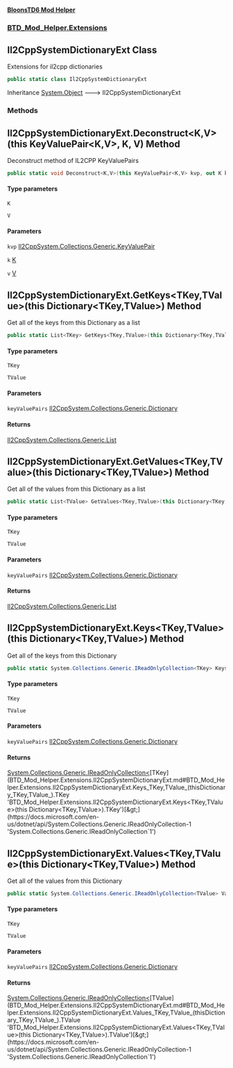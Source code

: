 #### [BloonsTD6 Mod Helper](README.md 'README')
### [BTD_Mod_Helper.Extensions](README.md#BTD_Mod_Helper.Extensions 'BTD_Mod_Helper.Extensions')

## Il2CppSystemDictionaryExt Class

Extensions for il2cpp dictionaries

```csharp
public static class Il2CppSystemDictionaryExt
```

Inheritance [System.Object](https://docs.microsoft.com/en-us/dotnet/api/System.Object 'System.Object') &#129106; Il2CppSystemDictionaryExt
### Methods

<a name='BTD_Mod_Helper.Extensions.Il2CppSystemDictionaryExt.Deconstruct_K,V_(thisKeyValuePair_K,V_,K,V)'></a>

## Il2CppSystemDictionaryExt.Deconstruct<K,V>(this KeyValuePair<K,V>, K, V) Method

Deconstruct method of IL2CPP KeyValuePairs

```csharp
public static void Deconstruct<K,V>(this KeyValuePair<K,V> kvp, out K k, out V v);
```
#### Type parameters

<a name='BTD_Mod_Helper.Extensions.Il2CppSystemDictionaryExt.Deconstruct_K,V_(thisKeyValuePair_K,V_,K,V).K'></a>

`K`

<a name='BTD_Mod_Helper.Extensions.Il2CppSystemDictionaryExt.Deconstruct_K,V_(thisKeyValuePair_K,V_,K,V).V'></a>

`V`
#### Parameters

<a name='BTD_Mod_Helper.Extensions.Il2CppSystemDictionaryExt.Deconstruct_K,V_(thisKeyValuePair_K,V_,K,V).kvp'></a>

`kvp` [Il2CppSystem.Collections.Generic.KeyValuePair](https://docs.microsoft.com/en-us/dotnet/api/Il2CppSystem.Collections.Generic.KeyValuePair 'Il2CppSystem.Collections.Generic.KeyValuePair')

<a name='BTD_Mod_Helper.Extensions.Il2CppSystemDictionaryExt.Deconstruct_K,V_(thisKeyValuePair_K,V_,K,V).k'></a>

`k` [K](BTD_Mod_Helper.Extensions.Il2CppSystemDictionaryExt.md#BTD_Mod_Helper.Extensions.Il2CppSystemDictionaryExt.Deconstruct_K,V_(thisKeyValuePair_K,V_,K,V).K 'BTD_Mod_Helper.Extensions.Il2CppSystemDictionaryExt.Deconstruct<K,V>(this KeyValuePair<K,V>, K, V).K')

<a name='BTD_Mod_Helper.Extensions.Il2CppSystemDictionaryExt.Deconstruct_K,V_(thisKeyValuePair_K,V_,K,V).v'></a>

`v` [V](BTD_Mod_Helper.Extensions.Il2CppSystemDictionaryExt.md#BTD_Mod_Helper.Extensions.Il2CppSystemDictionaryExt.Deconstruct_K,V_(thisKeyValuePair_K,V_,K,V).V 'BTD_Mod_Helper.Extensions.Il2CppSystemDictionaryExt.Deconstruct<K,V>(this KeyValuePair<K,V>, K, V).V')

<a name='BTD_Mod_Helper.Extensions.Il2CppSystemDictionaryExt.GetKeys_TKey,TValue_(thisDictionary_TKey,TValue_)'></a>

## Il2CppSystemDictionaryExt.GetKeys<TKey,TValue>(this Dictionary<TKey,TValue>) Method

Get all of the keys from this Dictionary as a list

```csharp
public static List<TKey> GetKeys<TKey,TValue>(this Dictionary<TKey,TValue> keyValuePairs);
```
#### Type parameters

<a name='BTD_Mod_Helper.Extensions.Il2CppSystemDictionaryExt.GetKeys_TKey,TValue_(thisDictionary_TKey,TValue_).TKey'></a>

`TKey`

<a name='BTD_Mod_Helper.Extensions.Il2CppSystemDictionaryExt.GetKeys_TKey,TValue_(thisDictionary_TKey,TValue_).TValue'></a>

`TValue`
#### Parameters

<a name='BTD_Mod_Helper.Extensions.Il2CppSystemDictionaryExt.GetKeys_TKey,TValue_(thisDictionary_TKey,TValue_).keyValuePairs'></a>

`keyValuePairs` [Il2CppSystem.Collections.Generic.Dictionary](https://docs.microsoft.com/en-us/dotnet/api/Il2CppSystem.Collections.Generic.Dictionary 'Il2CppSystem.Collections.Generic.Dictionary')

#### Returns
[Il2CppSystem.Collections.Generic.List](https://docs.microsoft.com/en-us/dotnet/api/Il2CppSystem.Collections.Generic.List 'Il2CppSystem.Collections.Generic.List')

<a name='BTD_Mod_Helper.Extensions.Il2CppSystemDictionaryExt.GetValues_TKey,TValue_(thisDictionary_TKey,TValue_)'></a>

## Il2CppSystemDictionaryExt.GetValues<TKey,TValue>(this Dictionary<TKey,TValue>) Method

Get all of the values from this Dictionary as a list

```csharp
public static List<TValue> GetValues<TKey,TValue>(this Dictionary<TKey,TValue> keyValuePairs);
```
#### Type parameters

<a name='BTD_Mod_Helper.Extensions.Il2CppSystemDictionaryExt.GetValues_TKey,TValue_(thisDictionary_TKey,TValue_).TKey'></a>

`TKey`

<a name='BTD_Mod_Helper.Extensions.Il2CppSystemDictionaryExt.GetValues_TKey,TValue_(thisDictionary_TKey,TValue_).TValue'></a>

`TValue`
#### Parameters

<a name='BTD_Mod_Helper.Extensions.Il2CppSystemDictionaryExt.GetValues_TKey,TValue_(thisDictionary_TKey,TValue_).keyValuePairs'></a>

`keyValuePairs` [Il2CppSystem.Collections.Generic.Dictionary](https://docs.microsoft.com/en-us/dotnet/api/Il2CppSystem.Collections.Generic.Dictionary 'Il2CppSystem.Collections.Generic.Dictionary')

#### Returns
[Il2CppSystem.Collections.Generic.List](https://docs.microsoft.com/en-us/dotnet/api/Il2CppSystem.Collections.Generic.List 'Il2CppSystem.Collections.Generic.List')

<a name='BTD_Mod_Helper.Extensions.Il2CppSystemDictionaryExt.Keys_TKey,TValue_(thisDictionary_TKey,TValue_)'></a>

## Il2CppSystemDictionaryExt.Keys<TKey,TValue>(this Dictionary<TKey,TValue>) Method

Get all of the keys from this Dictionary

```csharp
public static System.Collections.Generic.IReadOnlyCollection<TKey> Keys<TKey,TValue>(this Dictionary<TKey,TValue> keyValuePairs);
```
#### Type parameters

<a name='BTD_Mod_Helper.Extensions.Il2CppSystemDictionaryExt.Keys_TKey,TValue_(thisDictionary_TKey,TValue_).TKey'></a>

`TKey`

<a name='BTD_Mod_Helper.Extensions.Il2CppSystemDictionaryExt.Keys_TKey,TValue_(thisDictionary_TKey,TValue_).TValue'></a>

`TValue`
#### Parameters

<a name='BTD_Mod_Helper.Extensions.Il2CppSystemDictionaryExt.Keys_TKey,TValue_(thisDictionary_TKey,TValue_).keyValuePairs'></a>

`keyValuePairs` [Il2CppSystem.Collections.Generic.Dictionary](https://docs.microsoft.com/en-us/dotnet/api/Il2CppSystem.Collections.Generic.Dictionary 'Il2CppSystem.Collections.Generic.Dictionary')

#### Returns
[System.Collections.Generic.IReadOnlyCollection&lt;](https://docs.microsoft.com/en-us/dotnet/api/System.Collections.Generic.IReadOnlyCollection-1 'System.Collections.Generic.IReadOnlyCollection`1')[TKey](BTD_Mod_Helper.Extensions.Il2CppSystemDictionaryExt.md#BTD_Mod_Helper.Extensions.Il2CppSystemDictionaryExt.Keys_TKey,TValue_(thisDictionary_TKey,TValue_).TKey 'BTD_Mod_Helper.Extensions.Il2CppSystemDictionaryExt.Keys<TKey,TValue>(this Dictionary<TKey,TValue>).TKey')[&gt;](https://docs.microsoft.com/en-us/dotnet/api/System.Collections.Generic.IReadOnlyCollection-1 'System.Collections.Generic.IReadOnlyCollection`1')

<a name='BTD_Mod_Helper.Extensions.Il2CppSystemDictionaryExt.Values_TKey,TValue_(thisDictionary_TKey,TValue_)'></a>

## Il2CppSystemDictionaryExt.Values<TKey,TValue>(this Dictionary<TKey,TValue>) Method

Get all of the values from this Dictionary

```csharp
public static System.Collections.Generic.IReadOnlyCollection<TValue> Values<TKey,TValue>(this Dictionary<TKey,TValue> keyValuePairs);
```
#### Type parameters

<a name='BTD_Mod_Helper.Extensions.Il2CppSystemDictionaryExt.Values_TKey,TValue_(thisDictionary_TKey,TValue_).TKey'></a>

`TKey`

<a name='BTD_Mod_Helper.Extensions.Il2CppSystemDictionaryExt.Values_TKey,TValue_(thisDictionary_TKey,TValue_).TValue'></a>

`TValue`
#### Parameters

<a name='BTD_Mod_Helper.Extensions.Il2CppSystemDictionaryExt.Values_TKey,TValue_(thisDictionary_TKey,TValue_).keyValuePairs'></a>

`keyValuePairs` [Il2CppSystem.Collections.Generic.Dictionary](https://docs.microsoft.com/en-us/dotnet/api/Il2CppSystem.Collections.Generic.Dictionary 'Il2CppSystem.Collections.Generic.Dictionary')

#### Returns
[System.Collections.Generic.IReadOnlyCollection&lt;](https://docs.microsoft.com/en-us/dotnet/api/System.Collections.Generic.IReadOnlyCollection-1 'System.Collections.Generic.IReadOnlyCollection`1')[TValue](BTD_Mod_Helper.Extensions.Il2CppSystemDictionaryExt.md#BTD_Mod_Helper.Extensions.Il2CppSystemDictionaryExt.Values_TKey,TValue_(thisDictionary_TKey,TValue_).TValue 'BTD_Mod_Helper.Extensions.Il2CppSystemDictionaryExt.Values<TKey,TValue>(this Dictionary<TKey,TValue>).TValue')[&gt;](https://docs.microsoft.com/en-us/dotnet/api/System.Collections.Generic.IReadOnlyCollection-1 'System.Collections.Generic.IReadOnlyCollection`1')